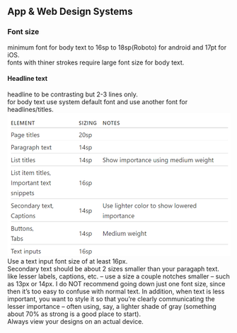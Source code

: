 ## App & Web Design Systems
### Font size
minimum font for body text to 16sp to 18sp(Roboto) for android and 17pt for iOS.  
fonts with thiner strokes require large font size for body text.  
#### Headline text  
headline to be contrasting but 2-3 lines only.  
for body text use system default font and use another font for headlines/titles.  
![fonts  guide](fonts.PNG)  
Use a text input font size of at least 16px.  
Secondary text should be about 2 sizes smaller than your paragaph text. like lesser labels, captions, etc. – use a size a couple notches smaller – such as 13px or 14px. I do NOT recommend going down just one font size, since then it’s too easy to confuse with normal text. In addition, when text is less important, you want to style it so that you’re clearly communicating the lesser importance – often using, say, a lighter shade of gray (something about 70% as strong is a good place to start).  
Always view your designs on an actual device.  




